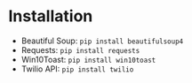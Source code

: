 # Installation
- Beautiful Soup: ``` pip install beautifulsoup4 ```
- Requests: ``` pip install requests ```
- Win10Toast: ``` pip install win10toast ```
- Twilio API: ``` pip install twilio ```
